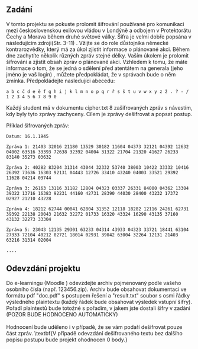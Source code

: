 ## Zadání
V tomto projektu se pokuste prolomit šifrování používané pro komunikaci mezi československou exilovou vládou v Londýně a odbojem v Protektorátu Čechy a Morava během druhé světové války. Šifra je velmi dobře popsána v následujícím zdroji(Str. 3-11) . Vžijte se do role důstojníka německé kontrarozvědky, který má za úkol zjistit informace o plánované akci. Během dne zachytíte několik různých zpráv stejné délky. Vaším úkolem je prolomit šifrování a zjistit obsah zpráv o plánované akci. Vzhledem k tomu, že máte informace o tom, že se jedná o sdělení před atentátem na generala (jeho jméno je vaš login) , můžete předpokládat, že v správach bude o něm zmínka. Předpokládejte nasledujíci abecedu:

`a b c č d e ě f g h i j k l m n o p q r ř s š t u v w x y z ž . ? - / 1 2 3 4 5 6 7 8 9 0`


Každý student má v dokumentu cipher.txt 8 zašifrovaných zpráv s návestím, kdy byly tyto zprávy zachyceny. Cílem je zprávy dešifrovat a popsat postup.



Příklad šifrovaných zpráv:
```
Datum: 16.1.1945

Zpráva 1: 21403 32016 21180 13529 30182 11604 04373 32121 04392 12632 04002 63516 33393 72638 32392 04004 31322 21704 21320 41627 26233 83140 35273 03632

Zpráva 2: 40282 83204 31314 43044 32332 53740 38003 10422 33332 10416 26392 73636 16303 92131 04443 12726 33410 43240 04003 33521 29392 11628 04214 03744

Zpráva 3: 26163 13116 31182 12804 04323 03337 26331 84000 04362 13304 39322 13716 16383 92231 44160 42731 28390 44030 28400 43232 17372 02927 21210 43228

Zpráva 4: 18212 62744 00041 62804 31352 12118 18282 12116 24261 62731 39392 22138 20043 21632 32272 01733 16320 43324 16290 43135 37160 43132 32273 33304

Zpráva 5: 23043 12135 29301 63233 04314 43933 04323 33721 18441 63104 27333 72104 40212 02721 18014 02931 39042 63004 32264 12131 21403 63216 31314 02004

....
```

## Odevzdání projektu
Do e-learningu (Moodle ) odevzdejte archiv pojmenovaný podle vašeho osobního čísla (např. 123456.zip). Archiv bude obsahovat dokumentaci ve formátu pdf "doc.pdf" s postupem řešení a "result.txt" soubor s osmi řádky výsledného plaintextu (každý řádek bude obsahovat výsledek vstupní šifry). Pořadí plaintextů bude totožné s pořadím, v jakem jste dostali šifry v zadáni (POZOR BUDE HODNOCENO AUTOMATICKY)
<br>
<br>
Hodnocení bude uděleno i v případě, že se vám podaří dešifrovat pouze část zpráv. \textbf{V případě odevzdání dešifrovaného textu bez dalšího popisu postupu bude projekt ohodnocen 0 body.}
<br>